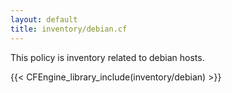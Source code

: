 ```yaml
---
layout: default
title: inventory/debian.cf
---
```


This policy is inventory related to debian hosts.

{{< CFEngine_library_include(inventory/debian) >}}
